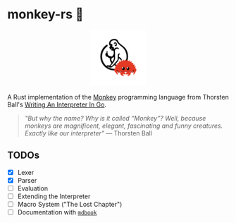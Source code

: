 # monkey-rs 🦀

<div align="center">
    <img src="./assets/img/monkey-rs.png" width="25%" alt="monkey-rs logo"/>
</div>

A Rust implementation of the [Monkey](https://monkeylang.org/) programming
language from Thorsten Ball's [Writing An Interpreter In Go](https://interpreterbook.com/).

> _"But why the name? Why is it called “Monkey”? Well, because monkeys are
> magnificent, elegant, fascinating and funny creatures. Exactly like our
> interpreter"_ — Thorsten Ball

## TODOs

- [x] Lexer
- [x] Parser
- [ ] Evaluation
- [ ] Extending the Interpreter
- [ ] Macro System ("The Lost Chapter")
- [ ] Documentation with [`mdbook`](https://github.com/rust-lang/mdBook)
